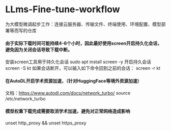 # LLms-Fine-tune-workflow
为大模型微调起步工作：连接云服务器、传输文件、终端使用、环境配置、模型部署等而写的仓库

#### 由于实际下载时间可能持续4-6个小时，因此最好使用screen开启持久化会话，避免因为关闭会话导致下载中断。
安装screen工具用于持久化会话
sudo apt install screen -y
开启持久会话
screen -S kt
如果会话断开，可以输入如下命令回到之前的会话：
screen -r kt

#### 在AutoDL开启学术资源加速，（针对HuggingFace等境外资源加速）
文档：https://www.autodl.com/docs/network_turbo/
source /etc/network_turbo

#### 模型权重下载完成需要取消学术加速，避免对正常网络造成影响
unset http_proxy && unset https_proxy
